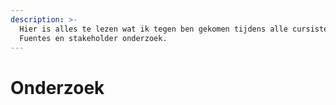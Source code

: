 ```yaml
---
description: >-
  Hier is alles te lezen wat ik tegen ben gekomen tijdens alle cursisten-,
  Fuentes en stakeholder onderzoek.
---
```


# Onderzoek

